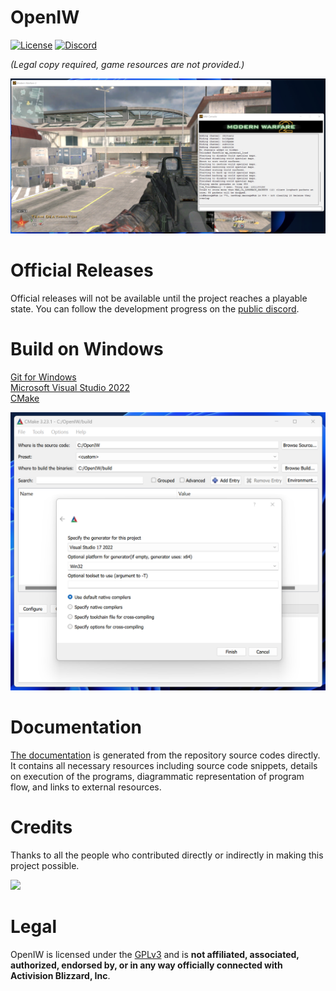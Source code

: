 # OpenIW

[![License](https://img.shields.io/badge/License-GPLv3-blue)](LICENSE)
[![Discord](https://img.shields.io/discord/780343356776513556?color=%237289da&label=Discord&logo=discord&logoColor=white)](https://discord.gg/MaQE4QerkE)

*(Legal copy required, game resources are not provided.)*

![alt text](docs/screenshots/2022-04-26.png "Call of Duty®: Modern Warfare 2")

# Official Releases
Official releases will not be available until the project reaches a playable state. You can follow the development progress on the [public discord](https://discord.gg/MaQE4QerkE).

# Build on Windows

[Git for Windows](https://git-scm.com/download/win)  
[Microsoft Visual Studio 2022](https://visualstudio.microsoft.com/fr/vs/)  
[CMake](https://cmake.org/)  

![alt text](docs/screenshots/2022-05-02.png "CMake 3.23.1")

# Documentation
[The documentation](https://openiw.github.io/OpenIW/) is generated from the repository source codes directly. It contains all necessary resources including source code snippets, details on execution of the programs, diagrammatic representation of program flow, and links to external resources.

# Credits
Thanks to all the people who contributed directly or indirectly in making this project possible.

<a href = "https://github.com/OpenIW/OpenIW/graphs/contributors">
  <img src = "https://contrib.rocks/image?repo=OpenIW/OpenIW"/>
</a>

# Legal
OpenIW is licensed under the [GPLv3](LICENSE.md) and is **not affiliated, associated, authorized, endorsed by, or in any way officially connected with Activision Blizzard, Inc**.

